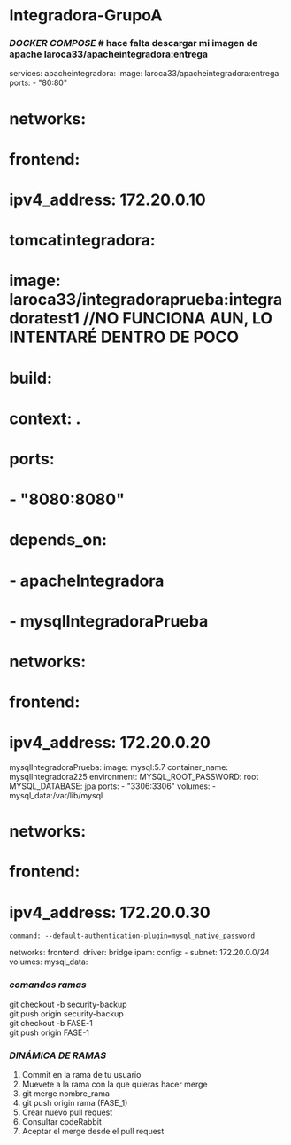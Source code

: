 # Integradora-GrupoA

### *DOCKER COMPOSE* # hace falta descargar mi imagen de apache  laroca33/apacheintegradora:entrega
services:
  apacheintegradora:
    image: laroca33/apacheintegradora:entrega
    ports:
      - "80:80"
#    networks:
#      frontend:
#        ipv4_address: 172.20.0.10
#  tomcatintegradora:
#    image: laroca33/integradoraprueba:integradoratest1 //NO FUNCIONA AUN, LO INTENTARÉ  DENTRO DE POCO
#    build:
#      context: .
#    ports:
#      - "8080:8080"
#    depends_on:
#      - apacheIntegradora
#      - mysqlIntegradoraPrueba
#    networks:
#      frontend:
#        ipv4_address: 172.20.0.20
  mysqlIntegradoraPrueba:
    image: mysql:5.7
    container_name: mysqlIntegradora225
    environment:
      MYSQL_ROOT_PASSWORD: root
      MYSQL_DATABASE: jpa
    ports:
      - "3306:3306"
    volumes:
      - mysql_data:/var/lib/mysql
#    networks:
#      frontend:
#        ipv4_address: 172.20.0.30
    command: --default-authentication-plugin=mysql_native_password
networks:
  frontend:
    driver: bridge
    ipam:
      config:
        - subnet: 172.20.0.0/24
volumes:
  mysql_data:

### ***comandos ramas***

git checkout -b security-backup  
git push origin security-backup  
git checkout -b FASE-1 <br>
git push origin FASE-1 <br>

### *DINÁMICA DE RAMAS*
1. Commit en la rama de tu usuario
2. Muevete a la rama con la que quieras hacer merge
3. git merge nombre_rama
4. git push origin rama (FASE_1)
5. Crear nuevo pull request
6. Consultar codeRabbit
7. Aceptar el merge desde el pull request


